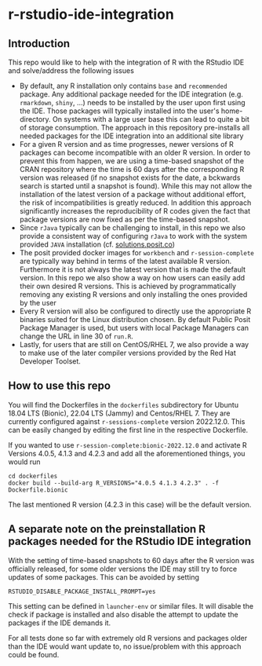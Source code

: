 # r-rstudio-ide-integration

## Introduction

This repo would like to help with the integration of R with the RStudio IDE and solve/address the following issues

* By default, any R installation only contains `base` and `recommended` package. Any additional package needed for the IDE integration (e.g. `rmarkdown`, `shiny`, ...) needs to be installed by the user upon first using the IDE. Those packages will typically installed into the user's home-directory. On systems with a large user base this can lead to quite a bit of storage consumption. The approach in this repository pre-installs all needed packages for the IDE integration into an additional site library
* For a given R version and as time progresses, newer versions of R packages can become incompatible with an older R version. In order to prevent this from happen, we are using a time-based snapshot of the CRAN repository where the time is 60 days after the corresponding R version was released (if no snapshot exists for the date, a bckwards search is started until a snapshot is found). While this may not allow the installation of the latest version of a package without additional effort, the risk of incompatibilities is greatly reduced. In addition this approach significantly increases the reproducibility of R codes given the fact that package versions are now fixed as per the time-based snapshot. 
* Since `rJava` typically can be challenging to install, in this repo we also provide a consistent way of configuring `rJava` to work with the system provided `JAVA` installation (cf. [solutions.posit.co](https://solutions.posit.co/envs-pkgs/using-rjava/index.html#setup-java-support-in-r))
* The posit provided docker images for `workbench` and `r-session-complete` are typically way behind in terms of the latest available R version. Furthermore it is not always the latest version that is made the default version. In this repo we also show a way on how users can easily add their own desired R versions. This is achieved by programmatically removing any existing R versions and only installing the ones provided by the user
* Every R version will also be configured to directly use the appropriate R binaries suited for the Linux distribution chosen. By default Public Posit Package Manager is used, but users with local Package Managers can change the URL in line 30 of `run.R`.
* Lastly, for users that are still on CentOS/RHEL 7, we also provide a way to make use of the later compiler versions provided by the Red Hat Developer Toolset.

## How to use this repo

You will find the Dockerfiles in the `dockerfiles` subdirectory for Ubuntu 18.04 LTS (Bionic), 22.04 LTS (Jammy) and Centos/RHEL 7. They are currently configured against `r-sessions-complete` version 2022.12.0. This can be easily changed by editing the first line in the respective Dockerfile. 

If you wanted to use `r-session-complete:bionic-2022.12.0` and activate R Versions 4.0.5, 4.1.3 and 4.2.3 and add all the aforementioned things, you would run 

```
cd dockerfiles
docker build --build-arg R_VERSIONS="4.0.5 4.1.3 4.2.3" . -f Dockerfile.bionic
```

The last mentioned R version (4.2.3 in this case) will be the default version. 

## A separate note on the preinstallation R packages needed for the RStudio IDE integration

With the setting of time-based snapshots to 60 days after the R version was officially released, for some older versions the IDE may still try to force updates of some packages. This can be avoided by setting

```
RSTUDIO_DISABLE_PACKAGE_INSTALL_PROMPT=yes
```

This setting can be defined in `launcher-env` or similar files. It will disable the check if package is installed and also disable the attempt to update the packages if the IDE demands it. 

For all tests done so far with extremely old R versions and packages older than the IDE would want update to, no issue/problem with this approach could be found. 




